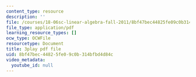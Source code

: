 ```yaml
---
content_type: resource
description: ''
file: /courses/18-06sc-linear-algebra-fall-2011/8bf47bec44825fe09c0b314bfbd4d84c_TSdXJw83kyA.pdf
file_type: application/pdf
learning_resource_types: []
ocw_type: OCWFile
resourcetype: Document
title: 3play pdf file
uid: 8bf47bec-4482-5fe0-9c0b-314bfbd4d84c
video_metadata:
  youtube_id: null
---
```

